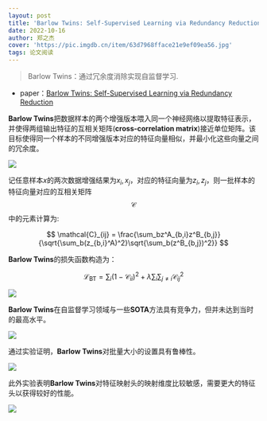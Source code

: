 ```yaml
---
layout: post
title: 'Barlow Twins: Self-Supervised Learning via Redundancy Reduction'
date: 2022-10-16
author: 郑之杰
cover: 'https://pic.imgdb.cn/item/63d7968fface21e9ef09ea56.jpg'
tags: 论文阅读
---
```


> Barlow Twins：通过冗余度消除实现自监督学习.

- paper：[Barlow Twins: Self-Supervised Learning via Redundancy Reduction](https://arxiv.org/abs/2103.03230)

**Barlow Twins**把数据样本的两个增强版本喂入同一个神经网络以提取特征表示，并使得两组输出特征的互相关矩阵(**cross-correlation matrix**)接近单位矩阵。该目标使得同一个样本的不同增强版本对应的特征向量相似，并最小化这些向量之间的冗余度。

![](https://pic.imgdb.cn/item/63d797e3face21e9ef0c7486.jpg)

记任意样本$x$的两次数据增强结果为$x_i,x_j$，对应的特征向量为$z_i,z_j$，则一批样本的特征向量对应的互相关矩阵$$\mathcal{C}$$中的元素计算为:

$$ \mathcal{C}_{ij} = \frac{\sum_bz^A_{b,i}z^B_{b,j}}{\sqrt{\sum_b(z_{b,i}^A)^2}\sqrt{\sum_b(z^B_{b,j})^2}} $$

**Barlow Twins**的损失函数构造为：

$$ \mathcal{L}_{\text{BT}} = \sum_i (1-\mathcal{C}_{ii})^2 + \lambda \sum_i \sum_{j\neq i} \mathcal{C}_{ij}^2 $$

![](https://pic.imgdb.cn/item/63d7b3f4face21e9ef4053e7.jpg)

**Barlow Twins**在自监督学习领域与一些**SOTA**方法具有竞争力，但并未达到当时的最高水平。

![](https://pic.imgdb.cn/item/63d7d40fface21e9ef835c6a.jpg)

通过实验证明，**Barlow Twins**对批量大小的设置具有鲁棒性。

![](https://pic.imgdb.cn/item/63d7d433face21e9ef83b0d8.jpg)

此外实验表明**Barlow Twins**对特征映射头的映射维度比较敏感，需要更大的特征头以获得较好的性能。

![](https://pic.imgdb.cn/item/63d7d48aface21e9ef849134.jpg)
